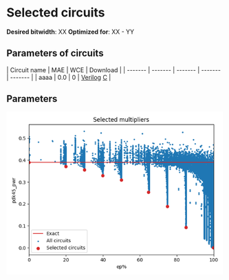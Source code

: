 
Selected circuits
===================
**Desired bitwidth**: XX
**Optimized for**: XX - YY


Parameters of circuits
----------------------------

| Circuit name | MAE | WCE | Download |
| ------- |  ------- | ------- | ------- | ------- | 
| aaaa | 0.0 | 0 |  [Verilog](cgp-evoapproxlib.08.mul8_CarrySaveArrayMultiplier_Using_RippleCarryAdder.v) [C](cgp-evoapproxlib.08.mul8_CarrySaveArrayMultiplier_Using_RippleCarryAdder.c) |


Parameters
--------------
![Parameters figure](fig.png)
         

